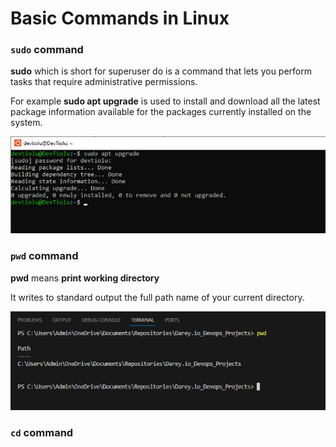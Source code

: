 # Basic Commands in Linux

### `sudo` command

**sudo** which is short for superuser do is a command that lets you perform tasks that require administrative permissions.

For example **sudo apt upgrade** is used to install and download all the latest package information available for the packages currently installed on the system.

![sudo apt upgrade](<Images/sudo apt upgrade.png>)


### `pwd` command

**pwd** means **print working directory**

It writes to standard output the full path name of your current directory.

![pwd](Images/pwd.png)


### `cd` command


